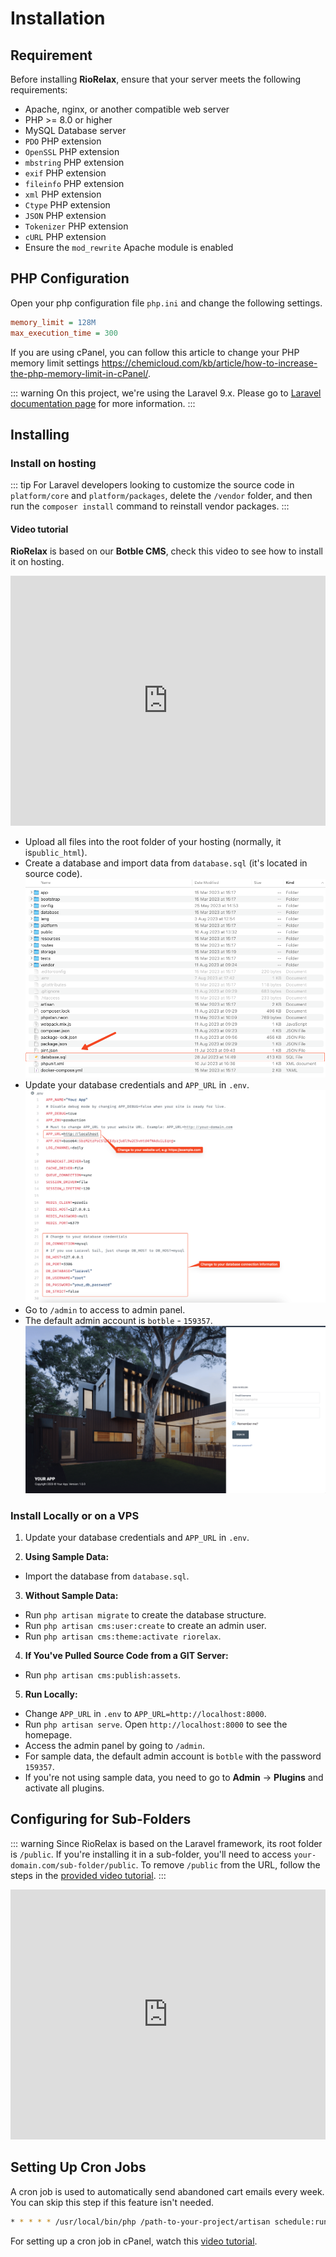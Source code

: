 # Installation

## Requirement

Before installing **RioRelax**, ensure that your server meets the following requirements:

- Apache, nginx, or another compatible web server
- PHP >= 8.0 or higher
- MySQL Database server
- `PDO` PHP extension
- `OpenSSL` PHP extension
- `mbstring` PHP extension
- `exif` PHP extension
- `fileinfo` PHP extension
- `xml` PHP extension
- `Ctype` PHP extension
- `JSON` PHP extension
- `Tokenizer` PHP extension
- `cURL` PHP extension
- Ensure the `mod_rewrite` Apache module is enabled

## PHP Configuration

Open your php configuration file `php.ini` and change the following settings.

```ini
memory_limit = 128M
max_execution_time = 300
```

If you are using cPanel, you can follow this article to change your PHP memory limit
settings https://chemicloud.com/kb/article/how-to-increase-the-php-memory-limit-in-cPanel/.

::: warning
On this project, we're using the Laravel 9.x. Please go to [Laravel documentation page](https://laravel.com/docs/9.x)
for more information.
:::

## Installing

### Install on hosting

::: tip
For Laravel developers looking to customize the source code in `platform/core` and `platform/packages`, delete
the `/vendor` folder, and then run the `composer install` command to reinstall vendor packages.
:::

#### Video tutorial

**RioRelax** is based on our **Botble CMS**, check this video to see how to install it on hosting.

<iframe width="100%" height="400" src="https://www.youtube.com/embed/zFbWYpjuFJk" title="YouTube video player" frameborder="0" allow="accelerometer; autoplay; clipboard-write; encrypted-media; gyroscope; picture-in-picture; web-share" allowfullscreen></iframe>

- Upload all files into the root folder of your hosting (normally, it is`public_html`).
- Create a database and import data from `database.sql` (it's located in source code).
  ![Database](./images/installation-1.png)
- Update your database credentials and `APP_URL` in `.env`.
  ![Env](./images/installation-2.png)
- Go to `/admin` to access to admin panel.
- The default admin account is `botble` - `159357`.
  ![Login](./images/installation-3.png)

### Install Locally or on a VPS

1. Update your database credentials and `APP_URL` in `.env`.

2. **Using Sample Data:**

- Import the database from `database.sql`.

3. **Without Sample Data:**

- Run `php artisan migrate` to create the database structure.
- Run `php artisan cms:user:create` to create an admin user.
- Run `php artisan cms:theme:activate riorelax`.

4. **If You've Pulled Source Code from a GIT Server:**

- Run `php artisan cms:publish:assets`.

5. **Run Locally:**

- Change `APP_URL` in `.env` to `APP_URL=http://localhost:8000`.
- Run `php artisan serve`. Open `http://localhost:8000` to see the homepage.
- Access the admin panel by going to `/admin`.
- For sample data, the default admin account is `botble` with the password `159357`.
- If you're not using sample data, you need to go to **Admin** -> **Plugins** and activate all plugins.

## Configuring for Sub-Folders

::: warning
Since RioRelax is based on the Laravel framework, its root folder is `/public`. If you're installing it in a sub-folder,
you'll need to access `your-domain.com/sub-folder/public`. To remove `/public` from the URL, follow the steps in
the [provided video tutorial](https://youtu.be/XdAYETd04iA).
:::

<iframe width="100%" height="400" src="https://www.youtube.com/embed/XdAYETd04iA" title="YouTube video player" frameborder="0" allow="accelerometer; autoplay; clipboard-write; encrypted-media; gyroscope; picture-in-picture; web-share" allowfullscreen></iframe>

## Setting Up Cron Jobs

A cron job is used to automatically send abandoned cart emails every week. You can skip this step if this feature isn't
needed.

```bash
* * * * * /usr/local/bin/php /path-to-your-project/artisan schedule:run >> /dev/null 2>&1
```

For setting up a cron job in cPanel, watch this [video tutorial](https://youtu.be/t5mjWGegE-g).